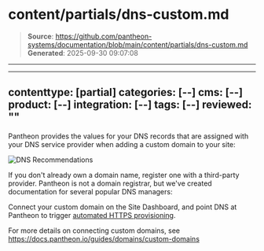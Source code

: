 # content/partials/dns-custom.md

> **Source**: https://github.com/pantheon-systems/documentation/blob/main/content/partials/dns-custom.md
> **Generated**: 2025-09-30 09:07:08

---

---
contenttype: [partial]
categories: [--]
cms: [--]
product: [--]
integration: [--]
tags: [--]
reviewed: ""
---


Pantheon provides the values for your DNS records that are assigned with your DNS service provider when adding a custom domain to your site:

![DNS Recommendations](../../images/dashboard/new-dashboard/2024/_domainadded.png)

If you don't already own a domain name, register one with a third-party provider. Pantheon is not a domain registrar, but we've created documentation for several popular DNS managers:

<Accordion title="DNS Host-Specific Instructions" id="host-specific2" icon="info-sign">

<DNSProviderDocs />

</Accordion>

Connect your custom domain on the Site Dashboard, and point DNS at Pantheon to trigger [automated HTTPS provisioning](/guides/global-cdn/https).

<Partial file="tables/custom-domains-limit.md" />

For more details on connecting custom domains, see https://docs.pantheon.io/guides/domains/custom-domains
